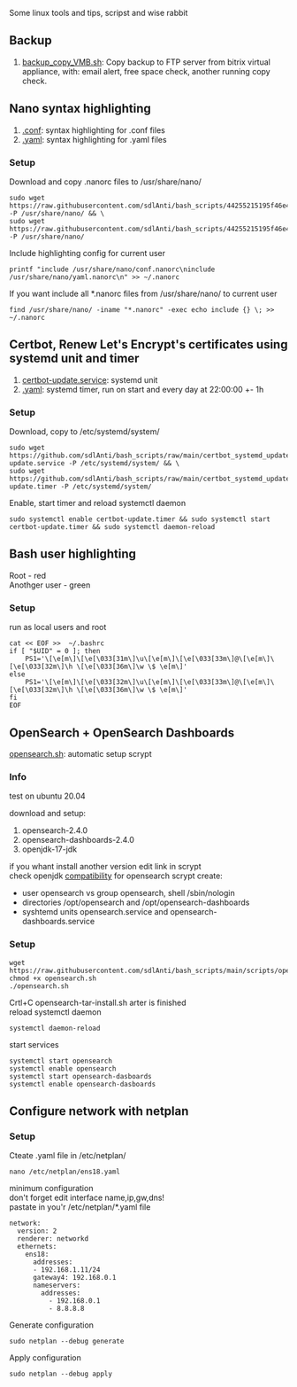 Some linux tools and tips, scripst and wise rabbit
## Backup
1. [backup_copy_VMB.sh](scripts/backup_copy_VMB.sh): Copy backup to FTP server from bitrix virtual appliance, with: email alert, free space check, another running copy check.  
## Nano syntax highlighting
1. [.conf](scripts/nano_syntax_higlighting/conf.nanorc): syntax highlighting for .conf files
2. [.yaml](scripts/nano_syntax_higlighting/yaml.nanorc): syntax highlighting for .yaml files
### Setup  
Download and copy .nanorc files to /usr/share/nano/ 
```
sudo wget https://raw.githubusercontent.com/sdlAnti/bash_scripts/44255215195f46e499537599b02e147b65111cd7/scripts/nano%20syntax%20higlighting/yaml.nanorc -P /usr/share/nano/ && \
sudo wget https://raw.githubusercontent.com/sdlAnti/bash_scripts/44255215195f46e499537599b02e147b65111cd7/scripts/nano%20syntax%20higlighting/conf.nanorc -P /usr/share/nano/
```
Include highlighting config for current user
```
printf "include /usr/share/nano/conf.nanorc\ninclude /usr/share/nano/yaml.nanorc\n" >> ~/.nanorc
```
If you want include all *.nanorc files from /usr/share/nano/ to current user
```
find /usr/share/nano/ -iname "*.nanorc" -exec echo include {} \; >> ~/.nanorc
```
## Certbot, Renew Let's Encrypt's certificates using systemd unit and timer
1. [certbot-update.service](scripts/certbot_systemd_update/certbot-update.service): systemd unit
2. [.yaml](scripts/certbot_systemd_update/certbot-update.timer): systemd timer, run on start and every day at 22:00:00 +- 1h
### Setup
Download, copy to /etc/systemd/system/
```
sudo wget https://github.com/sdlAnti/bash_scripts/raw/main/certbot_systemd_update/certbot-update.service -P /etc/systemd/system/ && \
sudo wget https://github.com/sdlAnti/bash_scripts/raw/main/certbot_systemd_update/certbot-update.timer -P /etc/systemd/system/ 
``` 
Enable, start timer and reload systemctl daemon
```
sudo systemctl enable certbot-update.timer && sudo systemctl start certbot-update.timer && sudo systemctl daemon-reload
```
## Bash user highlighting  
Root - red  
Anothger user - green  
### Setup  
run as local users and root
```
cat << EOF >>  ~/.bashrc
if [ "$UID" = 0 ]; then
    PS1='\[\e[m\]\[\e[\033[31m\]\u\[\e[m\]\[\e[\033[33m\]@\[\e[m\]\[\e[\033[32m\]\h \[\e[\033[36m\]\w \$ \e[m\]'
else
    PS1='\[\e[m\]\[\e[\033[32m\]\u\[\e[m\]\[\e[\033[33m\]@\[\e[m\]\[\e[\033[32m\]\h \[\e[\033[36m\]\w \$ \e[m\]'
fi
EOF
```
## OpenSearch + OpenSearch Dashboards
[opensearch.sh](scripts/opensearch.sh): automatic setup scrypt
### Info  
test on ubuntu 20.04

download and setup:  
1.  opensearch-2.4.0
2.  opensearch-dashboards-2.4.0
3.  openjdk-17-jdk  

if you whant install another version edit link in scrypt  
check openjdk [compatibility](https://opensearch.org/docs/latest/opensearch/install/compatibility/) for opensearch
scrypt create:
- user opensearch vs group opensearch, shell /sbin/nologin
- directories /opt/opensearch and /opt/opensearch-dashboards
- syshtemd units opensearch.service and opensearch-dashboards.service

### Setup  
```
wget https://raw.githubusercontent.com/sdlAnti/bash_scripts/main/scripts/opensearch.sh
chmod +x opensearch.sh
./opensearch.sh
```
Crtl+C opensearch-tar-install.sh arter is finished  
reload systemctl daemon 
```
systemctl daemon-reload
```
start services
```
systemctl start opensearch
systemctl enable opensearch
systemctl start opensearch-dasboards
systemctl enable opensearch-dasboards
```
## Configure network with netplan
### Setup
Cteate .yaml file in /etc/netplan/
```
nano /etc/netplan/ens18.yaml
```
minimum configuration  
don't forget edit interface name,ip,gw,dns!  
pastate in you'r /etc/netplan/*.yaml file
```
network:
  version: 2
  renderer: networkd
  ethernets:
    ens18:
      addresses:
      - 192.168.1.11/24
      gateway4: 192.168.0.1
      nameservers:
        addresses:
          - 192.168.0.1
          - 8.8.8.8
```
Generate configuration 
```
sudo netplan --debug generate
```
Apply configuration
```
sudo netplan --debug apply
```
